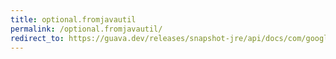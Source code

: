 ```yaml
---
title: optional.fromjavautil
permalink: /optional.fromjavautil/
redirect_to: https://guava.dev/releases/snapshot-jre/api/docs/com/google/common/base/Optional.html#fromJavaUtil-java.util.Optional-
---
```

